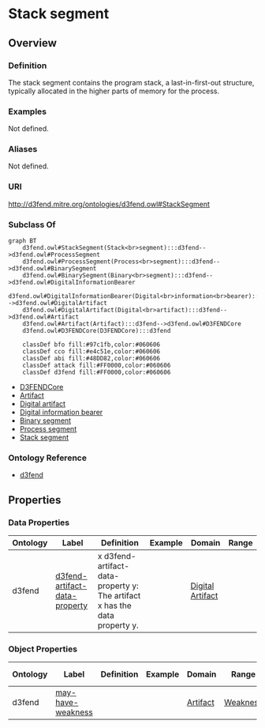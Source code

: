 # Stack segment

## Overview

### Definition
The stack segment contains the program stack, a last-in-first-out structure, typically allocated in the higher parts of memory for the process.

### Examples
Not defined.

### Aliases
Not defined.

### URI
http://d3fend.mitre.org/ontologies/d3fend.owl#StackSegment

### Subclass Of
```mermaid
graph BT
    d3fend.owl#StackSegment(Stack<br>segment):::d3fend-->d3fend.owl#ProcessSegment
    d3fend.owl#ProcessSegment(Process<br>segment):::d3fend-->d3fend.owl#BinarySegment
    d3fend.owl#BinarySegment(Binary<br>segment):::d3fend-->d3fend.owl#DigitalInformationBearer
    d3fend.owl#DigitalInformationBearer(Digital<br>information<br>bearer):::d3fend-->d3fend.owl#DigitalArtifact
    d3fend.owl#DigitalArtifact(Digital<br>artifact):::d3fend-->d3fend.owl#Artifact
    d3fend.owl#Artifact(Artifact):::d3fend-->d3fend.owl#D3FENDCore
    d3fend.owl#D3FENDCore(D3FENDCore):::d3fend
    
    classDef bfo fill:#97c1fb,color:#060606
    classDef cco fill:#e4c51e,color:#060606
    classDef abi fill:#48DD82,color:#060606
    classDef attack fill:#FF0000,color:#060606
    classDef d3fend fill:#FF0000,color:#060606
```

- [D3FENDCore](/docs/ontology/reference/model/D3FENDCore/D3FENDCore.md)
- [Artifact](/docs/ontology/reference/model/D3FENDCore/Artifact/Artifact.md)
- [Digital artifact](/docs/ontology/reference/model/D3FENDCore/Artifact/Digital%20artifact/Digital%20artifact.md)
- [Digital information bearer](/docs/ontology/reference/model/D3FENDCore/Artifact/Digital%20artifact/Digital%20information%20bearer/Digital%20information%20bearer.md)
- [Binary segment](/docs/ontology/reference/model/D3FENDCore/Artifact/Digital%20artifact/Digital%20information%20bearer/Binary%20segment/Binary%20segment.md)
- [Process segment](/docs/ontology/reference/model/D3FENDCore/Artifact/Digital%20artifact/Digital%20information%20bearer/Binary%20segment/Process%20segment/Process%20segment.md)
- [Stack segment](/docs/ontology/reference/model/D3FENDCore/Artifact/Digital%20artifact/Digital%20information%20bearer/Binary%20segment/Process%20segment/Stack%20segment/Stack%20segment.md)


### Ontology Reference
- [d3fend](http://d3fend.mitre.org/ontologies/d3fend.owl#)

## Properties
### Data Properties
| Ontology | Label | Definition | Example | Domain | Range |
|----------|-------|------------|---------|--------|-------|
| d3fend | [d3fend-artifact-data-property](http://d3fend.mitre.org/ontologies/d3fend.owl#d3fend-artifact-data-property) | x d3fend-artifact-data-property y: The artifact x has the data property y. |  | [Digital Artifact](/docs/ontology/reference/model/D3FENDCore/Artifact/Digital%20artifact/Digital%20artifact.md) | []() |

### Object Properties
| Ontology | Label | Definition | Example | Domain | Range | Inverse Of |
|----------|-------|------------|---------|--------|-------|------------|
| d3fend | [may-have-weakness](http://d3fend.mitre.org/ontologies/d3fend.owl#may-have-weakness) |  |  | [Artifact](/docs/ontology/reference/model/D3FENDCore/Artifact/Artifact.md) | [Weakness](/docs/ontology/reference/model/D3FENDCore/Weakness/Weakness.md) | []() |


